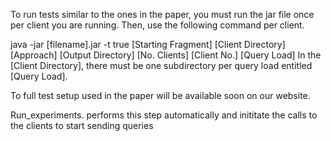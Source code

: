 To run tests similar to the ones in the paper, you must run the jar file once per client you are running. Then, use the following command per client.

java -jar [filename].jar -t true [Starting Fragment] [Client Directory] [Approach] [Output Directory] [No. Clients] [Client No.] [Query Load]
In the [Client Directory], there must be one subdirectory per query load entitled [Query Load].

To full test setup used in the paper will be available soon on our website.

Run_experiments. performs this step automatically and inititate the calls to the clients to start sending queries

